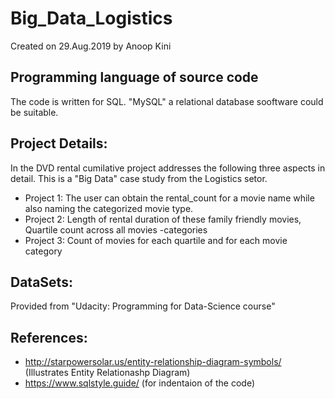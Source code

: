 # Big_Data_Logistics
Created on 29.Aug.2019 by Anoop Kini

## Programming language of source code
The code is written for SQL. "MySQL" a relational database sooftware could be suitable. 

## Project Details:
In the DVD rental cumilative project addresses the following three aspects in detail. This is a "Big Data" case study from the Logistics setor.
* Project 1: The user can obtain the rental_count for a movie name while also naming the categorized movie type.
* Project 2: Length of rental duration of these family friendly movies, Quartile count across all movies -categories
* Project 3: Count of movies for each quartile and for each movie category

## DataSets:
Provided from "Udacity: Programming for Data-Science course"

## References:
* http://starpowersolar.us/entity-relationship-diagram-symbols/ (Illustrates Entity Relationashp Diagram)
* https://www.sqlstyle.guide/ (for indentaion of the code)

